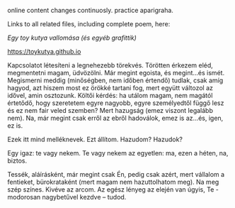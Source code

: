 online content changes continuosly. practice aparigraha.

Links to all related files, including complete poem, here: 

<div> 
 
 <link href="https://github.com/toykutya/toykutya.github.io/blob/master/bender-zs%C3%B3finak-%C3%BCzenet-20180228.png">
 <link href="https://github.com/toykutya/toykutya.github.io/blob/master/Zoltan-david-Summerfield-National-ID-front.jpg">
 <link href="https://github.com/toykutya/toykutya.github.io/blob/master/Egy%20toy%20kutya%20vallom%C3%A1sa.docx>
 <link href="https://github.com/toykutya/toykutya.github.io/blob/master/Egy%20toy%20kutya%20vallom%C3%A1sa.pdf">
 
</div>

<em>Egy toy kutya vallomása (és egyéb grafittik)</em>

https://toykutya.github.io

 Kapcsolatot létesíteni a legnehezebb törekvés. Törötten érkezem eléd, megmentetni magam, üdvözölni. Már megint egoista, és megint…és ismét.
Megismerni meddig (minőségben, nem időben értendő) tudlak, csak amíg hagyod, azt hiszem most ez örökké tartani fog, mert együtt változol az idővel, amin osztozunk. 
Költői kérdés: ha utálom magam, nem magától értetődő, hogy szeretetem egyre nagyobb, egyre személyedtől függő lesz és ez nem fair veled szemben? Mert hazugság (emez viszont legalább nem). Na, már megint csak erről az ebről hadoválok, emez is az…és, igen, ez is.
     
Ezek itt mind melléknevek. Ezt állítom. Hazudom? Hazudok?
    
Egy igaz: te vagy nekem. Te vagy nekem az egyetlen: ma, ezen a héten, na, biztos.
 
Tessék, aláírásként, már megint csak Én, pedig csak azért, mert vállalom a fentieket, bürokrataként (mert magam nem hazuttolhatom meg). Na meg szép színes. Kivéve az arcom.
Az egész lényeg az elején van úgyis, Te - modorosan nagybetűvel kezdve – tudod.



